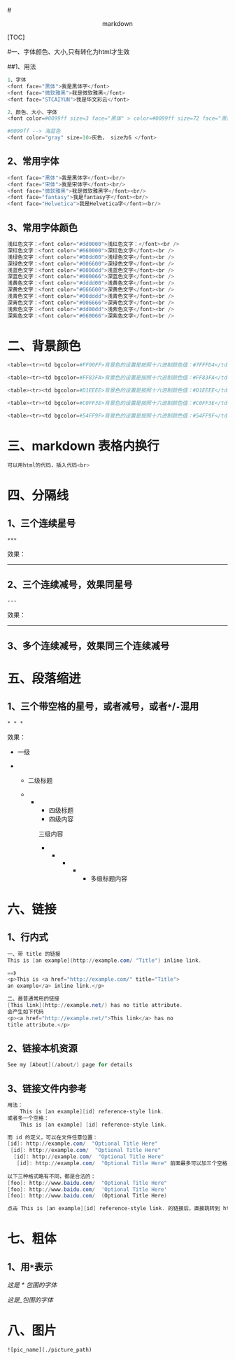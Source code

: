 #<center>markdown</center>

[TOC]

#一、字体颜色、大小,只有转化为html才生效

##1、用法

```powershell
1、字体
<font face="黑体">我是黑体字</font>
<font face="微软雅黑">我是微软雅黑</font>
<font face="STCAIYUN">我是华文彩云</font>

2、颜色、大小、字体
<font color=#0099ff size=3 face="黑体" > color=#0099ff size=72 face="黑体"</font>

#0099ff --> 海蓝色
<font color="gray" size=10>灰色， size为6 </font>
```

## 2、常用字体

```powershell
<font face="黑体">我是黑体字</font><br/>
<font face="宋体">我是宋体字</font><br/>
<font face="微软雅黑">我是微软雅黑字</font><br/>
<font face="fantasy">我是fantasy字</font><br/>
<font face="Helvetica">我是Helvetica字</font><br/>
```

## 3、常用字体颜色

```powershell
浅红色文字：<font color="#dd0000">浅红色文字：</font><br /> 
深红色文字：<font color="#660000">深红色文字</font><br /> 
浅绿色文字：<font color="#00dd00">浅绿色文字</font><br /> 
深绿色文字：<font color="#006600">深绿色文字</font><br /> 
浅蓝色文字：<font color="#0000dd">浅蓝色文字</font><br /> 
深蓝色文字：<font color="#000066">深蓝色文字</font><br /> 
浅黄色文字：<font color="#dddd00">浅黄色文字</font><br /> 
深黄色文字：<font color="#666600">深黄色文字</font><br /> 
浅青色文字：<font color="#00dddd">浅青色文字</font><br /> 
深青色文字：<font color="#006666">深青色文字</font><br /> 
浅紫色文字：<font color="#dd00dd">浅紫色文字</font><br /> 
深紫色文字：<font color="#660066">深紫色文字</font><br /> 
```



# 二、背景颜色

```powershell
<table><tr><td bgcolor=#FF00FF>背景色的设置是按照十六进制颜色值：#7FFFD4</td></tr></table>

<table><tr><td bgcolor=#FF83FA>背景色的设置是按照十六进制颜色值：#FF83FA</td></tr></table>

<table><tr><td bgcolor=#D1EEEE>背景色的设置是按照十六进制颜色值：#D1EEEE</td></tr></table>

<table><tr><td bgcolor=#C0FF3E>背景色的设置是按照十六进制颜色值：#C0FF3E</td></tr></table>

<table><tr><td bgcolor=#54FF9F>背景色的设置是按照十六进制颜色值：#54FF9F</td></tr></table>
```



# 三、markdown 表格内换行

```powershell
可以用html的代码，插入代码<br>
```

# 四、分隔线

## 1、三个连续星号

`***`

效果：

---

## 2、三个连续减号，效果同星号

`---`

效果：

---

## 3、多个连续减号，效果同三个连续减号



# 五、段落缩进

## 1、三个带空格的星号，或者减号，或者`*`/`-`混用

`* * *`

效果：

* 一级

* * 二级标题

  * - - 四级标题
      - 四级内容

      三级内容

      - - - * * 多级标题内容

# 六、链接

## 1、行内式

```powershell
一、带 title 的链接
This is [an example](http://example.com/ "Title") inline link.

==》
<p>This is <a href="http://example.com/" title="Title">
an example</a> inline link.</p>

二、最普通常用的链接
[This link](http://example.net/) has no title attribute.
会产生如下代码
<p><a href="http://example.net/">This link</a> has no
title attribute.</p>
```

## 2、链接本机资源

```powershell
See my [About](/about/) page for details
```

## 3、链接文件内参考

```powershell
用法：
    This is [an example][id] reference-style link. 
或者多一个空格：
    This is [an example] [id] reference-style link.

而 id 的定义，可以在文件任意位置：
[id]: http://example.com/  "Optional Title Here"
 [id]: http://example.com/  "Optional Title Here"
  [id]: http://example.com/  "Optional Title Here"
   [id]: http://example.com/  "Optional Title Here" 前面最多可以加三个空格
   
以下三种格式略有不同，都是合法的：
[foo]: http://www.baidu.com/  "Optional Title Here"
[foo]: http://www.baidu.com/  'Optional Title Here'
[foo]: http://www.baidu.com/  (Optional Title Here)

点击 This is [an example][id] reference-style link. 的链接后，直接跳转到 http://www.baidu.com/
```



# 七、粗体

## 1、用`*`表示

*这是 \* 包围的字体*

_这是\_包围的字体_

# 八、图片

````
![pic_name](./picture_path)
````

